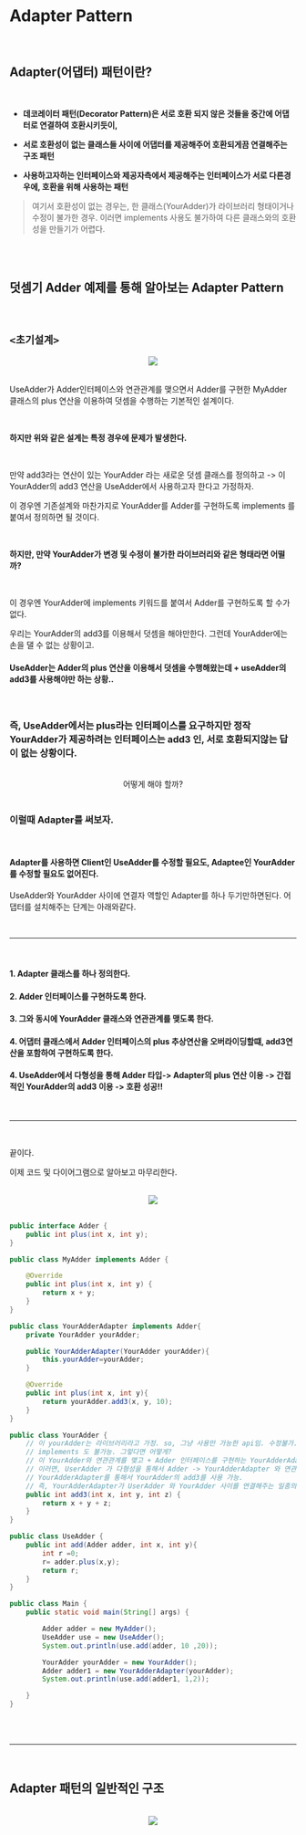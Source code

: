 

#   Adapter Pattern

<br>

## Adapter(어댑터) 패턴이란?

<br>

+ **데코레이터 패턴(Decorator Pattern)은 서로 호환 되지 않은 것들을 중간에 어댑터로 연결하여 호환시키듯이,**  

+ **서로 호환성이 없는 클래스들 사이에 어댑터를 제공해주어 호환되게끔 연결해주는 구조 패턴**

+ **사용하고자하는 인터페이스와 제공자측에서 제공해주는 인터페이스가 서로 다른경우에, 호환을 위해 사용하는 패턴**    

> 여기서 호환성이 없는 경우는, 한 클래스(YourAdder)가 라이브러리 형태이거나 수정이 불가한 경우. 이러면 implements 사용도 불가하여 다른 클래스와의 호환성을 만들기가 어렵다.  


<br>

<br>

## 덧셈기 Adder 예제를 통해 알아보는 Adapter Pattern      

<br>

## `<초기설계>`

<div align="center"><img src="https://github.com/user-attachments/assets/3ac14f5e-2b00-47c3-97a8-4dfe02e01f56"></div>


<br>

UseAdder가 Adder인터페이스와 연관관계를 맺으면서 Adder를 구현한 MyAdder 클래스의 plus 연산을 이용하여 덧셈을 수행하는 기본적인 설계이다.  

<br>

**하지만 위와 같은 설계는 특정 경우에 문제가 발생한다.**  

<br>

만약 add3라는 연산이 있는 YourAdder 라는 새로운 덧셈 클래스를 정의하고 -> 이 YourAdder의 add3 연산을 UseAdder에서 사용하고자 한다고 가정하자.  
  
이 경우엔 기존설계와 마찬가지로 YourAdder를 Adder를 구현하도록 implements 를 붙여서 정의하면 될 것이다.   

<br>

**하지만, 만약 YourAdder가 변경 및 수정이 불가한 라이브러리와 같은 형태라면 어떨까?**   

<br>

이 경우엔 YourAdder에 implements 키워드를 붙여서 Adder를 구현하도록 할 수가 없다.    

우리는 YourAdder의 add3를 이용해서 덧셈을 해야만한다. 그런데 YourAdder에는 손을 댈 수 없는 상황이고.  

#### UseAdder는 Adder의 plus 연산을 이용해서 덧셈을 수행해왔는데 + useAdder의 add3를 사용해야만 하는 상황..  

<br>

### 즉, UseAdder에서는 plus라는 인터페이스를 요구하지만 정작 YourAdder가 제공하려는 인터페이스는 add3 인, 서로 호환되지않는 답이 없는 상황이다.    

<br>

<div align="center">어떻게 해야 할까? </div>    

<br>

### 이럴때 Adapter를 써보자.    

<br>

#### Adapter를 사용하면 Client인 UseAdder를 수정할 필요도, Adaptee인 YourAdder를 수정할 필요도 없어진다.  

UseAdder와 YourAdder 사이에 연결자 역할인 Adapter를 하나 두기만하면된다. 어댑터를 설치해주는 단계는 아래와같다.   

<br><hr><br>  

#### 1. Adapter 클래스를 하나 정의한다.
#### 2. Adder 인터페이스를 구현하도록 한다.
#### 3. 그와 동시에 YourAdder 클래스와 연관관계를 맺도록 한다.  
#### 4. 어댑터 클래스에서 Adder 인터페이스의 plus 추상연산을 오버라이딩할떄, add3연산을 포함하여 구현하도록 한다.  
#### 4. UseAdder에서 다형성을 통해 Adder 타입-> Adapter의 plus 연산 이용 -> 간접적인 YourAdder의 add3 이용 -> 호환 성공!!  

<br><hr><br>  

끝이다.  

이제 코드 및 다이어그램으로 알아보고 마무리한다.  

<br>

<div align="center"><img src="https://github.com/user-attachments/assets/7977a77e-18b9-4f40-aab5-ca8a1ef46003"></div>

<br> 


```java
public interface Adder {
    public int plus(int x, int y);
}

```
```java
public class MyAdder implements Adder {

    @Override
    public int plus(int x, int y) {
        return x + y;
    }
}

```
```java
public class YourAdderAdapter implements Adder{
    private YourAdder yourAdder;

    public YourAdderAdapter(YourAdder yourAdder){
        this.yourAdder=yourAdder;
    }

    @Override
    public int plus(int x, int y){
        return yourAdder.add3(x, y, 10);
    }
}
```
```java
public class YourAdder {
    // 이 yourAdder는 라이브러리라고 가정. so, 그냥 사용만 가능한 api임. 수정불가.
    // implements 도 불가능. 그렇다면 어떻게?
    // 이 YourAdder와 연관관계를 맺고 + Adder 인터페이스를 구현하는 YourAdderAdapter를 두자.
    // 이러면, UserAdder 가 다형성을 통해서 Adder -> YourAdderAdapter 와 연관관계를 맺게되고,
    // YourAdderAdapter를 통해서 YourAdder의 add3를 사용 가능.
    // 즉, YourAdderAdapter가 UserAdder 와 YourAdder 사이를 연결해주는 일종의 어뎁터인 것.
    public int add3(int x, int y, int z) {
        return x + y + z;
    }
}
```
```java
public class UseAdder {
    public int add(Adder adder, int x, int y){
        int r =0;
        r= adder.plus(x,y);
        return r;
    }
}
```
```java
public class Main {
    public static void main(String[] args) {

        Adder adder = new MyAdder();
        UseAdder use = new UseAdder();
        System.out.println(use.add(adder, 10 ,20));

        YourAdder yourAdder = new YourAdder();
        Adder adder1 = new YourAdderAdapter(yourAdder);
        System.out.println(use.add(adder1, 1,2));

    }
}
```

<br><br><hr><br>

## Adapter 패턴의 일반적인 구조

<br>

<div align="center">
<img src="https://github.com/user-attachments/assets/2c4fd056-a7a7-4488-98f7-e22357d88afe">
</div>
  
<br>
<br>
<br><br>

